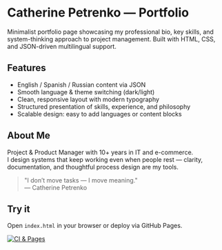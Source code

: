 # Catherine Petrenko — Portfolio

Minimalist portfolio page showcasing my professional bio, key skills, and system-thinking approach to project management. Built with HTML, CSS, and JSON-driven multilingual support.

## Features
- English / Spanish / Russian content via JSON
- Smooth language & theme switching (dark/light)
- Clean, responsive layout with modern typography
- Structured presentation of skills, experience, and philosophy
- Scalable design: easy to add languages or content blocks

## About Me
Project & Product Manager with 10+ years in IT and e-commerce.  
I design systems that keep working even when people rest — clarity, documentation, and thoughtful process design are my tools.

> "I don’t move tasks — I move meaning."  
> — Catherine Petrenko

## Try it
Open `index.html` in your browser or deploy via GitHub Pages.

[![CI & Pages](https://github.com/ekaterinavpetrenko/catherine-petrenko.io/actions/workflows/ci-pages.yml/badge.svg?branch=main)](https://github.com/ekaterinavpetrenko/catherine-petrenko.io/actions/workflows/ci-pages.yml)

